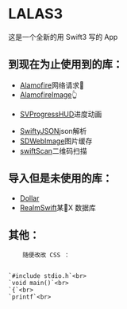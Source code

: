 # LALAS3
这是一个全新的用 Swift3 写的 App

## 到现在为止使用到的库：
- [Alamofire](https://github.com/Alamofire/Alamofire)网络请求👖
- [AlamofireImage](https://github.com/Alamofire/AlamofireImage)👆
* [SVProgressHUD](https://github.com/SVProgressHUD/SVProgressHUD)进度动画
- [SwiftyJSON](https://github.com/SwiftyJSON/SwiftyJSON)json解析
- [SDWebImage](https://github.com/rs/SDWebImage)图片缓存
- [swiftScan](https://github.com/MxABC/swiftScan)二维码扫描

## 导入但是未使用的库：

- [Dollar](https://github.com/ankurp/Dollar)
- [RealmSwift](https://realm.io/docs/swift/latest/)某🐂X 数据库

## 其他：
        随便改改 CSS ：


 	`#include stdio.h`<br>
 	`void main()`<br>
 	`{`<br>
	`printf`<br>
